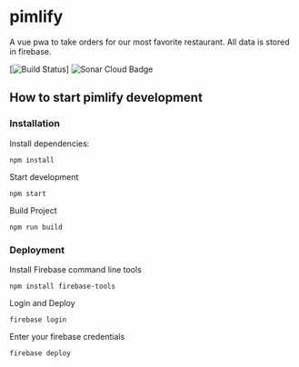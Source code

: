 # pimlify

A vue pwa to take orders for our most favorite restaurant. All data is stored in firebase.

[![Build Status](https://travis-ci.org/DonkeyKongJr/pimlify.svg?branch=master)]
![Sonar Cloud Badge](https://sonarcloud.io/api/project_badges/measure?project=pimlify&metric=alert_status)

## How to start pimlify development

### Installation

Install dependencies:

`npm install`

Start development

`npm start`

Build Project

`npm run build`

### Deployment

Install Firebase command line tools

`npm install firebase-tools`

Login and Deploy

`firebase login`

Enter your firebase credentials

`firebase deploy`
